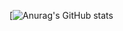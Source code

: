 [![Anurag's GitHub stats](https://github-readme-stats.vercel.app/api?username=pacbru1260&theme=aurattps://github.com/anuraghazra/github-readme-stats)
